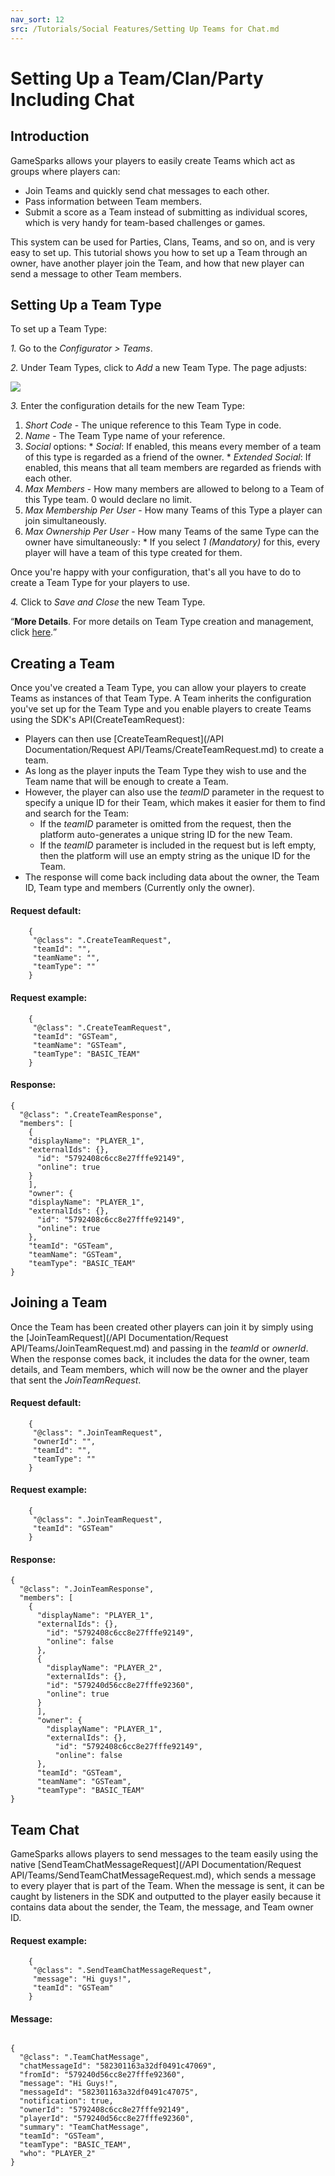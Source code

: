 ```yaml
---
nav_sort: 12
src: /Tutorials/Social Features/Setting Up Teams for Chat.md
---
```


# Setting Up a Team/Clan/Party Including Chat

## Introduction

GameSparks allows your players to easily create Teams which act as groups where players can:
* Join Teams and quickly send chat messages to each other.
* Pass information between Team members.
* Submit a score as a Team instead of submitting as individual scores, which is very handy for team-based challenges or games.

This system can be used for Parties, Clans, Teams, and so on, and is very easy to set up. This tutorial shows you how to set up a Team through an owner, have another player join the Team, and how that new player can send a message to other Team members.

## Setting Up a Team Type

To set up a Team Type:

*1.* Go to the *Configurator > Teams*.

*2.* Under Team Types, click to *Add* a new Team Type. The page adjusts:

![](img/Partchat/3.png)

*3.* Enter the configuration details for the new Team Type:

  1. *Short Code* - The unique reference to this Team Type in code.
  2. *Name* - The Team Type name of your reference.
  3. *Social* options:
    * *Social*: If enabled, this means every member of a team of this type is regarded as a friend of the owner.
    * *Extended Social*: If enabled, this means that all team members are regarded as friends with each other.
  4. *Max Members* - How many members are allowed to belong to a Team of this Type team. 0 would declare no limit.
  5. *Max Membership Per User* - How many Teams of this Type a player can join simultaneously.
  6. *Max Ownership Per User* - How many Teams of the same Type can the owner have simultaneously:
    * If you select *1 (Mandatory)* for this, every player will have a team of this type created for them.

Once you're happy with your configuration, that's all you have to do to create a Team Type for your players to use.

*4.* Click to *Save and Close* the new Team Type.

<q>**More Details**. For more details on Team Type creation and management, click [here](/Documentation/Configurator/Teams.md).</q>
 
## Creating a Team

Once you've created a Team Type, you can allow your players to create Teams as instances of that Team Type. A Team inherits the configuration you've set up for the Team Type and you enable players to create Teams using the SDK's API(CreateTeamRequest):
* Players can then use [CreateTeamRequest](/API Documentation/Request API/Teams/CreateTeamRequest.md) to create a team.
* As long as the player inputs the Team Type they wish to use and the Team name that will be enough to create a Team.
* However, the player can also use the *teamID* parameter in the request to specify a unique ID for their Team, which makes it easier for them to find and search for the Team:
  * If the *teamID* parameter is omitted from the request, then the platform auto-generates a unique string ID for the new Team.
  * If the *teamID* parameter is included in the request but is left empty, then the platform will use an empty string as the unique ID for the Team.
* The response will come back including data about the owner, the Team ID, Team type and members (Currently only the owner).


#### Request default:

```
    {
     "@class": ".CreateTeamRequest",
     "teamId": "",
     "teamName": "",
     "teamType": ""
    }

```

#### Request example:

```
    {
     "@class": ".CreateTeamRequest",
     "teamId": "GSTeam",
     "teamName": "GSTeam",
     "teamType": "BASIC_TEAM"
    }

```

#### Response:

```
{
  "@class": ".CreateTeamResponse",
  "members": [
    {
    "displayName": "PLAYER_1",
    "externalIds": {},
      "id": "5792408c6cc8e27fffe92149",
      "online": true
    }
    ],
    "owner": {
    "displayName": "PLAYER_1",
    "externalIds": {},
      "id": "5792408c6cc8e27fffe92149",
      "online": true
    },
    "teamId": "GSTeam",
    "teamName": "GSTeam",
    "teamType": "BASIC_TEAM"
}

```

## Joining a Team

Once the Team has been created other players can join it by simply using the [JoinTeamRequest](/API Documentation/Request API/Teams/JoinTeamRequest.md) and passing in the *teamId* or *ownerId*. When the response comes back, it includes the data for the owner, team details, and Team members, which will now be the owner and the player that sent the *JoinTeamRequest*.

#### Request default:

```
    {
     "@class": ".JoinTeamRequest",
     "ownerId": "",
     "teamId": "",
     "teamType": ""
    }

```

#### Request example:

```
    {
     "@class": ".JoinTeamRequest",
     "teamId": "GSTeam"
    }

```

#### Response:

```
{
  "@class": ".JoinTeamResponse",
  "members": [
    {
      "displayName": "PLAYER_1",
      "externalIds": {},
        "id": "5792408c6cc8e27fffe92149",
        "online": false
      },
      {
        "displayName": "PLAYER_2",
        "externalIds": {},
        "id": "579240d56cc8e27fffe92360",
        "online": true
      }
      ],
      "owner": {
        "displayName": "PLAYER_1",
        "externalIds": {},
          "id": "5792408c6cc8e27fffe92149",
          "online": false
      },
      "teamId": "GSTeam",
      "teamName": "GSTeam",
      "teamType": "BASIC_TEAM"
}

```



## Team Chat

GameSparks allows players to send messages to the team easily using the native [SendTeamChatMessageRequest](/API Documentation/Request API/Teams/SendTeamChatMessageRequest.md), which sends a message to every player that is part of the Team. When the message is sent, it can be caught by listeners in the SDK and outputted to the player easily because it contains data about the sender, the Team, the message, and Team owner ID.


#### Request example:

```
    {
     "@class": ".SendTeamChatMessageRequest",
     "message": "Hi guys!",
     "teamId": "GSTeam"
    }

```

#### Message:

```

{
  "@class": ".TeamChatMessage",
  "chatMessageId": "582301163a32df0491c47069",
  "fromId": "579240d56cc8e27fffe92360",
  "message": "Hi Guys!",
  "messageId": "582301163a32df0491c47075",
  "notification": true,
  "ownerId": "5792408c6cc8e27fffe92149",
  "playerId": "579240d56cc8e27fffe92360",
  "summary": "TeamChatMessage",
  "teamId": "GSTeam",
  "teamType": "BASIC_TEAM",
  "who": "PLAYER_2"
}

```
